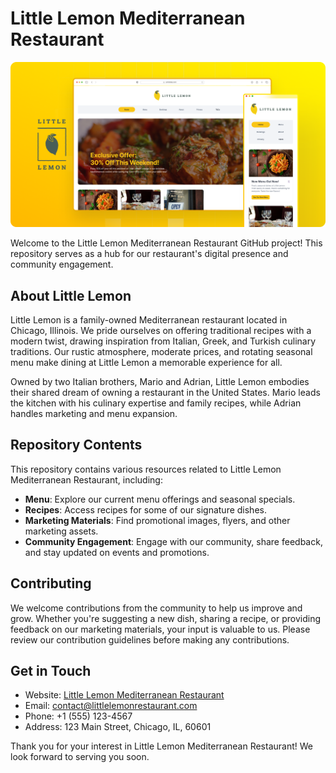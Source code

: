 # Little Lemon Mediterranean Restaurant

![Little Lemon Mediterranean Restaurant](/Assets/Images/Little%20Lemon%20OG%20Github%20ReadMe%20Cover%20Art.png)

Welcome to the Little Lemon Mediterranean Restaurant GitHub project! This repository serves as a hub for our restaurant's digital presence and community engagement.

## About Little Lemon

Little Lemon is a family-owned Mediterranean restaurant located in Chicago, Illinois. We pride ourselves on offering traditional recipes with a modern twist, drawing inspiration from Italian, Greek, and Turkish culinary traditions. Our rustic atmosphere, moderate prices, and rotating seasonal menu make dining at Little Lemon a memorable experience for all.

Owned by two Italian brothers, Mario and Adrian, Little Lemon embodies their shared dream of owning a restaurant in the United States. Mario leads the kitchen with his culinary expertise and family recipes, while Adrian handles marketing and menu expansion.

## Repository Contents

This repository contains various resources related to Little Lemon Mediterranean Restaurant, including:

- **Menu**: Explore our current menu offerings and seasonal specials.
- **Recipes**: Access recipes for some of our signature dishes.
- **Marketing Materials**: Find promotional images, flyers, and other marketing assets.
- **Community Engagement**: Engage with our community, share feedback, and stay updated on events and promotions.

## Contributing

We welcome contributions from the community to help us improve and grow. Whether you're suggesting a new dish, sharing a recipe, or providing feedback on our marketing materials, your input is valuable to us. Please review our contribution guidelines before making any contributions.

## Get in Touch

- Website: [Little Lemon Mediterranean Restaurant](https://example.com/little-lemon-restaurant)
- Email: contact@littlelemonrestaurant.com
- Phone: +1 (555) 123-4567
- Address: 123 Main Street, Chicago, IL, 60601

Thank you for your interest in Little Lemon Mediterranean Restaurant! We look forward to serving you soon.
